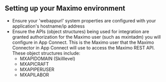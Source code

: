## Setting up your Maximo environment
  - Ensure your 'webappurl' system properties are configured with your application's hostname/ip address
  - Ensure the APIs (object structures) being used for integration are granted authorization for the Maximo user (such as  mxintadm) you will configure in App Connect.  This is the Maximo user that the Maximo Connector in App Connect will use to access the Maximo REST API. These object structures include:
     - MXAPIDOMAIN (Skilllevel)  
     - MXAPICRAFT
     - MXAPIPERUSER
     - MXAPILABOR
